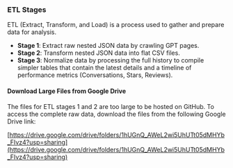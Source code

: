 ### ETL Stages

ETL (Extract, Transform, and Load) is a process used to gather and prepare data for analysis.

- **Stage 1**: Extract raw nested JSON data by crawling GPT pages.
- **Stage 2**: Transform nested JSON data into flat CSV files.
- **Stage 3**: Normalize data by processing the full history to compile simpler tables that contain the latest details and a timeline of performance metrics (Conversations, Stars, Reviews).

#### Download Large Files from Google Drive

The files for ETL stages 1 and 2 are too large to be hosted on GitHub. To access the complete raw data, download the files from the following Google Drive link:

[https://drive.google.com/drive/folders/1hUGnQ_AWeL2wi5UhUTt05dMHYb_FIvz4?usp=sharing](https://drive.google.com/drive/folders/1hUGnQ_AWeL2wi5UhUTt05dMHYb_FIvz4?usp=sharing)
